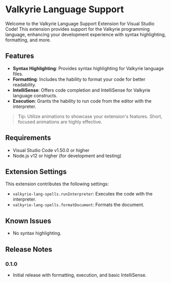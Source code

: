 # Valkyrie Language Support

Welcome to the Valkyrie Language Support Extension for Visual Studio Code! This extension provides support for the Valkyrie programming language, enhancing your development experience with syntax highlighting, formatting, and more.

## Features

- **Syntax Highlighting**: Provides syntax highlighting for Valkyrie language files.
- **Formatting**: Includes the hability to format your code for better readability.
- **IntelliSense**: Offers code completion and IntelliSense for Valkyrie language constructs.
- **Execution**: Grants the hability to run code from the editor with the interpreter.

> Tip: Utilize animations to showcase your extension's features. Short, focused animations are highly effective.

## Requirements

- Visual Studio Code v1.50.0 or higher
- Node.js v12 or higher (for development and testing)

## Extension Settings

This extension contributes the following settings:

- `valkyrie-lang-spells.runInterpreter`: Executes the code with the interpreter.
- `valkyrie-lang-spells.formatDocument`: Formats the document.

## Known Issues

- No syntax highlighting.

## Release Notes

### 0.1.0

- Initial release with formatting, execution, and basic IntelliSense.
